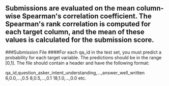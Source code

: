 ## Submissions are evaluated on the mean column-wise Spearman's correlation coefficient. The Spearman's rank correlation is computed for each target column, and the mean of these values is calculated for the submission score.

###Submission File
####For each qa_id in the test set, you must predict a probability for each target variable. The predictions should be in the range [0,1]. The file should contain a header and have the following format:

qa_id,question_asker_intent_understanding,...,answer_well_written
6,0.0,...,0.5
8,0.5,...,0.1
18,1.0,...,0.0
etc.

